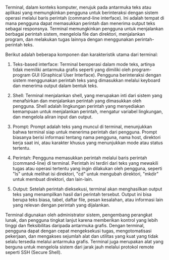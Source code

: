 Terminal, dalam konteks komputer, merujuk pada antarmuka teks atau aplikasi yang memungkinkan pengguna untuk berinteraksi dengan sistem operasi melalui baris perintah (command-line interface). Ini adalah tempat di mana pengguna dapat memasukkan perintah dan menerima output teks sebagai responsnya. Terminal memungkinkan pengguna untuk menjalankan berbagai perintah sistem, mengelola file dan direktori, menjalankan program, dan melakukan tugas lainnya dengan menggunakan perintah-perintah teks.

Berikut adalah beberapa komponen dan karakteristik utama dari terminal:

1. Teks-based interface: Terminal beroperasi dalam mode teks, artinya tidak memiliki antarmuka grafis seperti yang dimiliki oleh program-program GUI (Graphical User Interface). Pengguna berinteraksi dengan sistem menggunakan perintah teks yang dimasukkan melalui keyboard dan menerima output dalam bentuk teks.

2. Shell: Terminal menjalankan shell, yang merupakan inti dari sistem yang menafsirkan dan menjalankan perintah yang dimasukkan oleh pengguna. Shell adalah lingkungan perintah yang menyediakan kemampuan untuk menjalankan perintah, mengatur variabel lingkungan, dan mengelola aliran input dan output.

3. Prompt: Prompt adalah teks yang muncul di terminal, menunjukkan bahwa terminal siap untuk menerima perintah dari pengguna. Prompt biasanya berisi informasi tentang nama pengguna, nama host, direktori kerja saat ini, atau karakter khusus yang menunjukkan mode atau status tertentu.

4. Perintah: Pengguna memasukkan perintah melalui baris perintah (command-line) di terminal. Perintah ini terdiri dari teks yang mewakili tugas atau operasi tertentu yang ingin dilakukan oleh pengguna, seperti "ls" untuk melihat isi direktori, "cd" untuk mengubah direktori, "mkdir" untuk membuat direktori, dan lain-lain.

5. Output: Setelah perintah dieksekusi, terminal akan menghasilkan output teks yang menampilkan hasil dari perintah tersebut. Output ini bisa berupa teks biasa, tabel, daftar file, pesan kesalahan, atau informasi lain yang relevan dengan perintah yang dijalankan.

Terminal digunakan oleh administrator sistem, pengembang perangkat lunak, dan pengguna tingkat lanjut karena memberikan kontrol yang lebih tinggi dan fleksibilitas daripada antarmuka grafis. Dengan terminal, pengguna dapat dengan cepat mengeksekusi tugas, mengotomatisasi pekerjaan, dan mengakses sejumlah alat dan utilitas yang kuat yang tidak selalu tersedia melalui antarmuka grafis. Terminal juga merupakan alat yang berguna untuk mengelola sistem dari jarak jauh melalui protokol remote seperti SSH (Secure Shell).